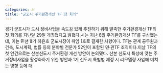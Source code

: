 ```yaml
---
categories: a
title: "군포시 주거환경개선 TF 첫 회의"
---
```

경기 군포시가 도시 정비사업을 속도감 있게 추진하기 위해 발족한 주거환경개선 TF의 첫 회의를 지난달 29일 개최했다고 밝혔다.시는 지난 8월 주거환경개선 TF를 구성했는데, 이는 민선 8기 하은호 군포시장이 취임 1호로 결재한 사항이다. TF는 관계 공무원과 건축, 도시계획, 법률 등의 분야별 전문가 52인이 포함된 민·관TF 조직이다.이날 TF의 첫 안건으로는 산본신도시 주거환경 개선 방안이 논의됐다. 산본 신도시 특성에 맞는 주거정비사업을 활성화하기 위한 방안과 1기 신도시 특별법 제정 시 리모델링 사업에 미치는 영향 등에 대
